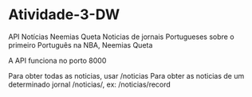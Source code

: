 # Atividade-3-DW
API Notícias Neemias Queta
Noticias de jornais Portugueses sobre o primeiro Português na NBA, Neemias Queta

A API funciona no porto 8000

Para obter todas as noticias, usar /noticias
Para obter as noticias de um determinado jornal /noticias/<nome do jornal>, ex: /noticias/record
